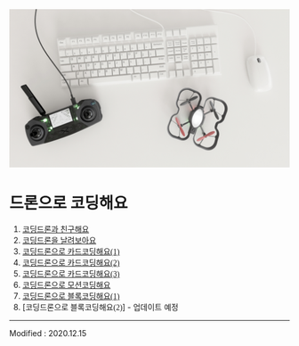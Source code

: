 
<div align="center">
<img src="Coding Drone.jpg">
</div>

# 드론으로 코딩해요

 1. [<font face="맑은고딕">코딩드론과 친구해요</font>](lesson1)
 2. [<font face="맑은고딕">코딩드론을 날려보아요</font>](lesson2)
 3. [<font face="맑은고딕">코딩드론으로 카드코딩해요(1)</font>](lesson3)
 4. [<font face="맑은고딕">코딩드론으로 카드코딩해요(2)</font>](lesson4)
 5. [<font face="맑은고딕">코딩드론으로 카드코딩해요(3)</font>](lesson5)
 6. [<font face="맑은고딕">코딩드론으로 모션코딩해요</font>](lesson6)
 7. [<font face="맑은고딕">코딩드론으로 블록코딩해요(1)</font>](lesson7)
 8. [<font face="맑은고딕">코딩드론으로 블록코딩해요(2)</font>] - 업데이트 예정


---

Modified : 2020.12.15